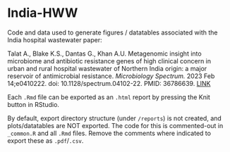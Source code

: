 # India-HWW

Code and data used to generate figures / datatables associated with the India hospital wastewater paper:

Talat A., Blake K.S., Dantas G., Khan A.U. Metagenomic insight into microbiome and antibiotic resistance genes of high clinical concern in urban and rural hospital wastewater of Northern India origin: a major reservoir of antimicrobial resistance. *Microbiology Spectrum.* 2023 Feb 14;e0410222. doi: 10.1128/spectrum.04102-22. PMID: 36786639. [LINK](https://journals.asm.org/doi/10.1128/spectrum.04102-22)

Each `.Rmd` file can be exported as an `.html` report by pressing the Knit button in RStudio.
 
By default, export directory structure (under `/reports`) is not created, and plots/datatables are NOT exported. The code for this is commented-out in `_common.R` and all `.Rmd` files. Remove the comments where indicated to export these as `.pdf`/`.csv`.
